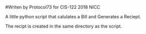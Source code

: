 #Writen by Protocol73 
for CIS-122 2018 NICC

A little python script that calulates a Bill and Generates a Reciept.

The recipt is created in the same directory as the script.
